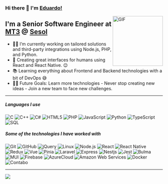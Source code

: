 ### Hi there 👋 I'm [Eduardo!](https://github.com/lalo-the-coder/lalo-the-coder/)

<img align="right" alt="GIF" height="160px" src="https://media2.giphy.com/media/v1.Y2lkPTc5MGI3NjExd214bW5uOTM1YWl5aW11dHR0bmcxZ3ozc21teGI1NHgwNnIzcWgxZSZlcD12MV9pbnRlcm5hbF9naWZfYnlfaWQmY3Q9Zw/USV0ym3bVWQJJmNu3N/giphy.gif" />

## I'm a Senior Software Engineer at [MT3](https://mt3.se) @ [Sesol](https://sesol.se)

- 👨‍💻 I’m currently working on tailored solutions and third-party integrations using Node.js, PHP, and Python.
- 📐 Creating great interfaces for humans using React and React Native. 😉
- 📚 Learning everything about Frontend and Backend technologies with a bit of DevOps 😅
- 💪🏼 Future Goals: Learn more technologies - Never stop creating new ideas - Join a new team to face new challenges.

---

##### Languages I use

![C](https://img.shields.io/badge/-C-000000?style=flat&logo=c)
![C++](https://img.shields.io/badge/-C++-000000?style=flat&logo=c%2B%2B)
![C#](https://img.shields.io/badge/-CSharp-000000?style=flat&logo=c%2B%2B)
![HTML5](https://img.shields.io/badge/-HTML5-000000?style=flat&logo=html5)
![PHP](https://img.shields.io/badge/-PHP-000000?style=flat&logo=php)
![JavaScript](https://img.shields.io/badge/-JavaScript-000000?style=flat&logo=javascript)
![Python](https://img.shields.io/badge/-Python-000000?style=flat&logo=python)
![TypeScript](https://img.shields.io/badge/-TypeScript-000000?style=flat&logo=typescript)
![SQL](https://img.shields.io/badge/-SQL-000000?style=flat&logo=postgresql)

##### Some of the technologies I have worked with

![Git](https://img.shields.io/badge/-Git-222222?style=flat&logo=git&logoColor=F05032)
![GitHub](https://img.shields.io/badge/-GitHub-222222?style=flat&logo=github&logoColor=181717)
![jQuery](https://img.shields.io/badge/-jQuery-222222?style=flat&logo=jQuery&logoColor=0769AD)
![Linux](https://img.shields.io/badge/-Linux-222222?style=flat&logo=linux&logoColor=FCC624)
![Node.js](https://img.shields.io/badge/-Node.js-222222?style=flat&logo=node.js&logoColor=339933)
![React](https://img.shields.io/badge/-React-222222?style=flat&logo=React&logoColor=61DAFB)
![React Native](https://img.shields.io/badge/-React%20Native-222222?style=flat&logo=React&logoColor=61DAFB)
![Redux](https://img.shields.io/badge/-Redux-222222?style=flat&logo=redux&logoColor=764ABC)
![Vue](https://img.shields.io/badge/-Vue-222222?style=flat-square&logo=vuedotjs)
![Pinia](https://img.shields.io/badge/-Pinia-222222?style=flat-square&logo=pinia)
![Laravel](https://img.shields.io/badge/-Laravel-222222?style=flat&logo=laravel&logoColor=FF2D20)
![Express](https://img.shields.io/badge/-Express-222222?style=flat&logo=express&logoColor=000000)
![Nestjs](https://img.shields.io/badge/-Nestjs-222222?style=flat&logo=nestjs&logoColor=E0234E)
![Jest](https://img.shields.io/badge/-Jest-222222?style=flat&logo=jest&logoColor=C21325)
![Bulma](https://img.shields.io/badge/-Bulma-222222?style=flat&logo=bulma&logoColor=00D1B2)
![MUI](https://img.shields.io/badge/-MUI-222222?style=flat&logo=mui&logoColor=007FFF)
![Firebase](https://img.shields.io/badge/Firebase-222222?style=flat-square&logo=firebase)
![AzureCloud](https://img.shields.io/badge/Microsoft%20Azure-222222?style=flat-square&logo=microsoft-azure)
![Amazon Web Services](https://img.shields.io/badge/-Amazon%20Web%20Services-222222?style=flat-square&logo=amazonwebservices)
![Docker](https://img.shields.io/badge/-Docker-222222?style=flat-square&logo=docker)
![Contabo](https://img.shields.io/badge/-Contabo-222222?style=flat-square&logo=contabo)
<br/>

---

<img
    src="https://github-readme-stats.vercel.app/api?username=lalo-the-coder&count_private=true&icon_color=FD9047&custom_title=Eduardo's+GitHub+Stats&show_icons=true"
/>
